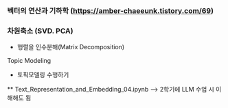 
### 벡터의 연산과 기하학 (https://amber-chaeeunk.tistory.com/69)

### 차원축소 (SVD. PCA)
- 행렬을 인수분해(Matrix Decomposition)

Topic Modeling
- 토픽모델링 수행하기

** Text_Representation_and_Embedding_04.ipynb --> 2학기에 LLM 수업 시 이해해도 됨

